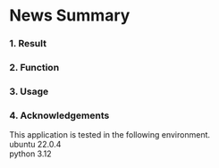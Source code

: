 # News Summary
### 1. Result
### 2. Function 
### 3. Usage
### 4. Acknowledgements
This application is tested in the following environment. <br>
ubuntu 22.0.4 <br>
python 3.12 <br>